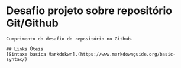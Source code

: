 # Desafio projeto sobre repositório Git/Github
    Cumprimento do desafio do repositório no Github.
    
    ## Links Úteis
    [Sintaxe basica Markdokwn].(https://www.markdownguide.org/basic-syntax/)
    
    
